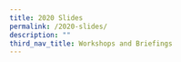 ```yaml
---
title: 2020 Slides
permalink: /2020-slides/
description: ""
third_nav_title: Workshops and Briefings
---
```

